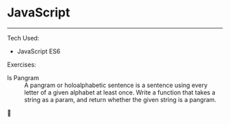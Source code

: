 # JavaScript
<hr/>
Tech Used: <br/>
<ul>
  <li>JavaScript ES6</li>
</ul>
<p>
  Exercises:
  <dl>
    <dt>Is Pangram</dt>
    <dd>A pangram or holoalphabetic sentence is a sentence using every letter of a given alphabet at least once. Write a function that takes a string as a param, and return whether the given string is a pangram.</dd>
  </dl> 🚧
</p>
